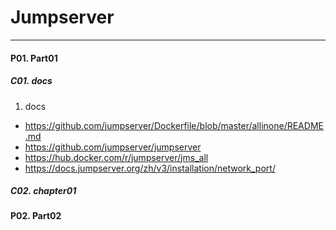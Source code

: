 # Jumpserver
---


#### P01. Part01
##### C01. docs
1. docs
- https://github.com/jumpserver/Dockerfile/blob/master/allinone/README.md
- https://github.com/jumpserver/jumpserver
- https://hub.docker.com/r/jumpserver/jms_all
- https://docs.jumpserver.org/zh/v3/installation/network_port/

##### C02. chapter01


#### P02. Part02
